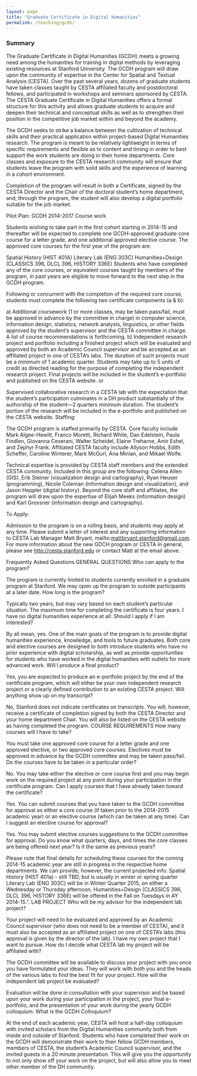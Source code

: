 ```yaml
---
layout: page
title: "Graduate Certificate in Digital Humanities"
permalink: /teaching/gcdh/
---
```


### Summary

The Graduate Certificate in Digital Humanities (GCDH) meets a growing need among the humanities for training in digital methods by leveraging existing resources at Stanford University. The GCDH program will draw upon the community of expertise in the Center for Spatial and Textual Analysis (CESTA). Over the past several years, dozens of graduate students have taken classes taught by CESTA affiliated faculty and postdoctoral fellows, and participated in workshops and seminars sponsored by CESTA. The CESTA Graduate Certificate in Digital Humanities offers a formal structure for this activity and allows graduate students to acquire and deepen their technical and conceptual skills as well as to strengthen their position in the competitive job market within and beyond the academy.

The GCDH seeks to strike a balance between the cultivation of technical skills and their practical application within project-based Digital Humanities research. The program is meant to be relatively lightweight in terms of specific requirements and flexible as to content and timing in order to best support the work students are doing in their home departments. Core classes and exposure to the CESTA research community will ensure that students leave the program with solid skills and the experience of learning in a cohort environment.

Completion of the program will result in both a Certificate, signed by the CESTA Director and the Chair of the doctoral student’s home department, and, through the program, the student will also develop a digital portfolio suitable for the job market.

Pilot Plan: GCDH 2014-2017
Course work

Students wishing to take part in the first cohort starting in 2014-15 and thereafter will be expected to complete one GCDH-approved graduate core course for a letter grade, and one additional approved elective course. The approved core courses for the first year of the program are:

Spatial History (HIST 401A)
Literary Lab (ENG 303C)
Humanities+Design (CLASSICS 396, DLCL 396, HISTORY 336E)
Students who have completed any of the core courses, or equivalent courses taught by members of the program, in past years are eligible to move forward to the next step in the GCDH program.

Following or concurrent with the completion of the required core course, students must complete the following two certificate components (a & b):

a)
Additional coursework (1 or more classes, may be taken pass/fail, must be approved in advance by the committee in charge) in computer science, information design, statistics, network analysis, linguistics, or other fields approved by the student’s supervisor and the CESTA committee in charge. A list of course recommendations is forthcoming.
b)
Independent research project and portfolio including a finished project which will be evaluated and approved by both an Academic Council supervisor and be accepted as an affiliated project in one of CESTA’s labs. The duration of such projects must be a minimum of 1 academic quarter. Students may take up to 5 units of credit as directed reading for the purpose of completing the independent research project. Final projects will be included in the student’s e-portfolio and published on the CESTA website.
or

Supervised collaborative research in a CESTA lab with the expectation that the student’s participation culminates in a DH product substantially of the authorship of the student—2 quarters minimum duration. The student’s portion of the research will be included in the e-portfolio and published on the CESTA website.
Staffing:

The GCDH program is staffed primarily by CESTA. Core faculty include Mark Algee-Hewitt, Franco Moretti, Richard White, Dan Edelstein, Paula Findlen, Giovanna Ceserani, Walter Scheidel, Elaine Treharne, Amir Eshel, and Zephyr Frank. Affiliated CESTA faculty include Allyson Hobbs, Edith Scheffer, Caroline Winterer, Mark McGurl, Ana Minian, and Mikael Wolfe.

Technical expertise is provided by CESTA staff members and the extended CESTA community. Included in this group are the following: Celena Allen (GIS), Erik Steiner (visualization design and cartography), Ryan Heuser (programming), Nicole Coleman (information design and visualization), and Jason Heppler (digital history). Beyond the core staff and affiliates, the program will draw upon the expertise of Elijah Meeks (information design) and Karl Grossner (information design and cartography).

To Apply:

Admission to the program is on a rolling basis, and students may apply at any time. Please submit a letter of interest and any supporting information to CESTA Lab Manager Matt Bryant, mailto:mattbryant.stanford@gmail.com. For more information about the new GDCH program or CESTA in general, please see http://cesta.stanford.edu or contact Matt at the email above.

Frequently Asked Questions
GENERAL QUESTIONS
Who can apply to the program?

The program is currently limited to students currently enrolled in a graduate program at Stanford. We may open up the program to outside participants at a later date.
How long is the program?

Typically two years, but may vary based on each student’s particular situation. The maximum time for completing the certificate is four years.
I have no digital humanities experience at all. Should I apply if I am interested?

By all mean, yes. One of the main goals of the program is to provide digital humanities experience, knowledge, and tools to future graduates. Both core and elective courses are designed to both introduce students who have no prior experience with digital scholarship, as well as provide opportunities for students who have worked in the digital humanities with outlets for more advanced work.
Will I produce a final product?

Yes, you are expected to produce an e-portfolio project by the end of the certificate program, which will either be your own independent research project or a clearly defined contribution to an existing CESTA project.
Will anything show up on my transcript?

No, Stanford does not indicate certificates on transcripts. You will, however, receive a certificate of completion signed by both the CESTA Director and your home department Chair. You will also be listed on the CESTA website as having completed the program.
COURSE REQUIREMENTS
How many courses will I have to take?

You must take one approved core course for a letter grade and one approved elective, or two approved core courses. Electives must be approved in advance by the GCDH committee and may be taken pass/fail.
Do the courses have to be taken in a particular order?

No. You may take either the elective or core course first and you may begin work on the required project at any point during your participation in the certificate program.
Can I apply courses that I have already taken toward the certificate?

Yes. You can submit courses that you have taken to the GCDH committee for approval as either a core course (if taken prior to the 2014-2015 academic year) or an elective course (which can be taken at any time).
Can I suggest an elective course for approval?

Yes. You may submit elective courses suggestions to the GCDH committee for approval.
Do you know what quarters, days, and times the core classes are being offered next year? Is it the same as previous years?

Please note that final details for scheduling these courses for the coming 2014-15 academic year are still in progress in the respective home departments. We can provide, however, the current projected info: Spatial History (HIST 401a) - still TBD, but is usually in winter or spring quarter Literary Lab (ENG 303C) will be in Winter Quarter 2015, on either a Wednesday or Thursday afternoon, Humanities+Design (CLASSICS 396, DLCL 396, HISTORY 336E) will be offered in the Fall on Tuesdays in AY 2014-15.”.
LAB PROJECT
Who will be my advisor for the independent lab project?

Your project will need to be evaluated and approved by an Academic Council supervisor (who does not need to be a member of CESTA), and it must also be accepted as an affiliated project on one of CESTA’s labs (this approval is given by the director of the lab).
I have my own project that I want to pursue. How do I decide what CESTA lab my project will be affiliated with?

The GCDH committee will be available to discuss your project with you once you have formulated your ideas. They will work with both you and the heads of the various labs to find the best fit for your project.
How will the independent lab project be evaluated?

Evaluation will be done in consultation with your supervisor and be based upon your work during your participation in the project, your final e-portfolio, and the presentation of your work during the yearly GCDH colloquium.
What is the GCDH Colloquium?

At the end of each academic year, CESTA will host a half-day colloquium with invited scholars from the Digital Humanities community both from inside and outside of Stanford. Students who have completed their work on the GCDH will demonstrate their work to their fellow GCDH members, members of CESTA, the student’s Academic Council supervisor, and the invited guests in a 20 minute presentation. This will give you the opportunity to not only show off your work on the project, but will also allow you to meet other member of the DH community.